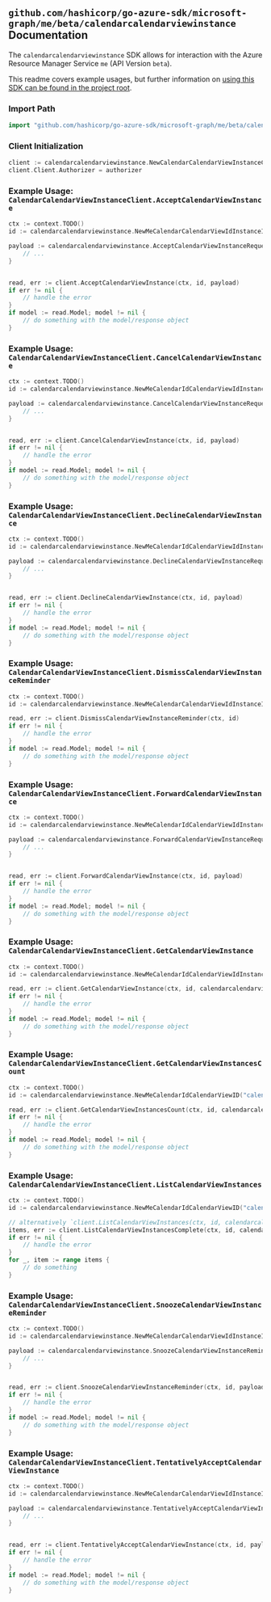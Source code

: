 
## `github.com/hashicorp/go-azure-sdk/microsoft-graph/me/beta/calendarcalendarviewinstance` Documentation

The `calendarcalendarviewinstance` SDK allows for interaction with the Azure Resource Manager Service `me` (API Version `beta`).

This readme covers example usages, but further information on [using this SDK can be found in the project root](https://github.com/hashicorp/go-azure-sdk/tree/main/docs).

### Import Path

```go
import "github.com/hashicorp/go-azure-sdk/microsoft-graph/me/beta/calendarcalendarviewinstance"
```


### Client Initialization

```go
client := calendarcalendarviewinstance.NewCalendarCalendarViewInstanceClientWithBaseURI("https://management.azure.com")
client.Client.Authorizer = authorizer
```


### Example Usage: `CalendarCalendarViewInstanceClient.AcceptCalendarViewInstance`

```go
ctx := context.TODO()
id := calendarcalendarviewinstance.NewMeCalendarCalendarViewIdInstanceID("eventIdValue", "eventId1Value")

payload := calendarcalendarviewinstance.AcceptCalendarViewInstanceRequest{
	// ...
}


read, err := client.AcceptCalendarViewInstance(ctx, id, payload)
if err != nil {
	// handle the error
}
if model := read.Model; model != nil {
	// do something with the model/response object
}
```


### Example Usage: `CalendarCalendarViewInstanceClient.CancelCalendarViewInstance`

```go
ctx := context.TODO()
id := calendarcalendarviewinstance.NewMeCalendarIdCalendarViewIdInstanceID("calendarIdValue", "eventIdValue", "eventId1Value")

payload := calendarcalendarviewinstance.CancelCalendarViewInstanceRequest{
	// ...
}


read, err := client.CancelCalendarViewInstance(ctx, id, payload)
if err != nil {
	// handle the error
}
if model := read.Model; model != nil {
	// do something with the model/response object
}
```


### Example Usage: `CalendarCalendarViewInstanceClient.DeclineCalendarViewInstance`

```go
ctx := context.TODO()
id := calendarcalendarviewinstance.NewMeCalendarIdCalendarViewIdInstanceID("calendarIdValue", "eventIdValue", "eventId1Value")

payload := calendarcalendarviewinstance.DeclineCalendarViewInstanceRequest{
	// ...
}


read, err := client.DeclineCalendarViewInstance(ctx, id, payload)
if err != nil {
	// handle the error
}
if model := read.Model; model != nil {
	// do something with the model/response object
}
```


### Example Usage: `CalendarCalendarViewInstanceClient.DismissCalendarViewInstanceReminder`

```go
ctx := context.TODO()
id := calendarcalendarviewinstance.NewMeCalendarCalendarViewIdInstanceID("eventIdValue", "eventId1Value")

read, err := client.DismissCalendarViewInstanceReminder(ctx, id)
if err != nil {
	// handle the error
}
if model := read.Model; model != nil {
	// do something with the model/response object
}
```


### Example Usage: `CalendarCalendarViewInstanceClient.ForwardCalendarViewInstance`

```go
ctx := context.TODO()
id := calendarcalendarviewinstance.NewMeCalendarIdCalendarViewIdInstanceID("calendarIdValue", "eventIdValue", "eventId1Value")

payload := calendarcalendarviewinstance.ForwardCalendarViewInstanceRequest{
	// ...
}


read, err := client.ForwardCalendarViewInstance(ctx, id, payload)
if err != nil {
	// handle the error
}
if model := read.Model; model != nil {
	// do something with the model/response object
}
```


### Example Usage: `CalendarCalendarViewInstanceClient.GetCalendarViewInstance`

```go
ctx := context.TODO()
id := calendarcalendarviewinstance.NewMeCalendarIdCalendarViewIdInstanceID("calendarIdValue", "eventIdValue", "eventId1Value")

read, err := client.GetCalendarViewInstance(ctx, id, calendarcalendarviewinstance.DefaultGetCalendarViewInstanceOperationOptions())
if err != nil {
	// handle the error
}
if model := read.Model; model != nil {
	// do something with the model/response object
}
```


### Example Usage: `CalendarCalendarViewInstanceClient.GetCalendarViewInstancesCount`

```go
ctx := context.TODO()
id := calendarcalendarviewinstance.NewMeCalendarIdCalendarViewID("calendarIdValue", "eventIdValue")

read, err := client.GetCalendarViewInstancesCount(ctx, id, calendarcalendarviewinstance.DefaultGetCalendarViewInstancesCountOperationOptions())
if err != nil {
	// handle the error
}
if model := read.Model; model != nil {
	// do something with the model/response object
}
```


### Example Usage: `CalendarCalendarViewInstanceClient.ListCalendarViewInstances`

```go
ctx := context.TODO()
id := calendarcalendarviewinstance.NewMeCalendarIdCalendarViewID("calendarIdValue", "eventIdValue")

// alternatively `client.ListCalendarViewInstances(ctx, id, calendarcalendarviewinstance.DefaultListCalendarViewInstancesOperationOptions())` can be used to do batched pagination
items, err := client.ListCalendarViewInstancesComplete(ctx, id, calendarcalendarviewinstance.DefaultListCalendarViewInstancesOperationOptions())
if err != nil {
	// handle the error
}
for _, item := range items {
	// do something
}
```


### Example Usage: `CalendarCalendarViewInstanceClient.SnoozeCalendarViewInstanceReminder`

```go
ctx := context.TODO()
id := calendarcalendarviewinstance.NewMeCalendarCalendarViewIdInstanceID("eventIdValue", "eventId1Value")

payload := calendarcalendarviewinstance.SnoozeCalendarViewInstanceReminderRequest{
	// ...
}


read, err := client.SnoozeCalendarViewInstanceReminder(ctx, id, payload)
if err != nil {
	// handle the error
}
if model := read.Model; model != nil {
	// do something with the model/response object
}
```


### Example Usage: `CalendarCalendarViewInstanceClient.TentativelyAcceptCalendarViewInstance`

```go
ctx := context.TODO()
id := calendarcalendarviewinstance.NewMeCalendarCalendarViewIdInstanceID("eventIdValue", "eventId1Value")

payload := calendarcalendarviewinstance.TentativelyAcceptCalendarViewInstanceRequest{
	// ...
}


read, err := client.TentativelyAcceptCalendarViewInstance(ctx, id, payload)
if err != nil {
	// handle the error
}
if model := read.Model; model != nil {
	// do something with the model/response object
}
```
